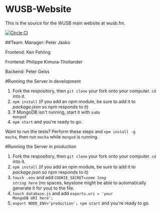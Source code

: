 # WUSB-Website
This is the source for the WUSB main website at wusb.fm.

[![Circle CI](https://circleci.com/gh/kingofirony/WUSB-Website.png?circle-token=:circle-token)](https://circleci.com/gh/kingofirony/WUSB-Website)

##Team:
Manager: Peter Jasko

Frontend: Ken Fehling

Frontend: Philippe Kimura-Thollander

Backend: Peter Geiss

#Running the Server in development

1. Fork the respository, then <code>git clone</code> your fork onto your computer. <code>cd</code> into it.
2. <code>npm install</code> (if you add an npm module, be sure to add it to <i>package.json</i> so npm responds to it)
3. If MongoDB isn't running, start it with <code>sudo mongod</code>
4. <code>npm start</code> and you're ready to go.

Want to run the tests? Perform these steps and <code>npm install -g mocha</code>, then run `mocha` while `mongod` is running.

#Running the Server in production

1. Fork the respository, then <code>git clone</code> your fork onto your computer. <code>cd</code> into it.
2. <code>npm install</code> (if you add an npm module, be sure to add it to <i>package.json</i> so npm responds to it)
3. <code>touch .env</code> and add <code>COOKIE_SECRET=<i>some long string here</i></code> (no spaces, keystone might be able to automatically generate it for you) to the file.
4. <code>touch database.js</code> and add <code>exports.uri = 'your MongoDB URI here';</code>
5. <code>export NODE_ENV='production'; npm start</code> and you're ready to go.
